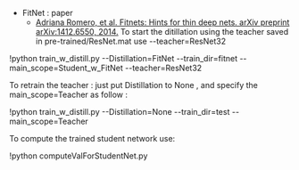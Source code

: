 
- FitNet : paper 
  - [Adriana Romero, et al. Fitnets: Hints for thin deep nets. arXiv preprint arXiv:1412.6550, 2014.](https://arxiv.org/abs/1412.6550)
To start the ditillation using the teacher saved in pre-trained/ResNet.mat use --teacher=ResNet32 

!python train_w_distill.py --Distillation=FitNet --train_dir=fitnet --main_scope=Student_w_FitNet --teacher=ResNet32 

To retrain the teacher : just put Distillation to None , and specify the main_scope=Teacher as follow :

!python train_w_distill.py --Distillation=None --train_dir=test --main_scope=Teacher

To compute the trained student network use:

!python computeValForStudentNet.py

 
